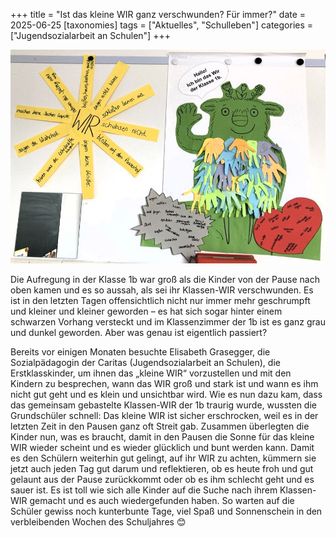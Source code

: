 +++
title = "Ist das kleine WIR ganz verschwunden? Für immer?"
date = 2025-06-25
[taxonomies]
tags = ["Aktuelles", "Schulleben"]
categories = ["Jugendsozialarbeit an Schulen"]
+++

![Bild](images/bild7.jpg)

Die Aufregung in der Klasse 1b war groß als die Kinder von der Pause nach oben kamen und es so aussah, als sei ihr Klassen-WIR verschwunden. Es ist in den letzten Tagen offensichtlich nicht nur immer mehr geschrumpft und kleiner und kleiner geworden – es hat sich sogar hinter einem schwarzen Vorhang versteckt und im Klassenzimmer der 1b ist es ganz grau und dunkel geworden. Aber was genau ist eigentlich passiert?

<!-- more -->

Bereits vor einigen Monaten besuchte Elisabeth Grasegger, die Sozialpädagogin der Caritas (Jugendsozialarbeit an Schulen), die Erstklasskinder, um ihnen das „kleine WIR“ vorzustellen und mit den Kindern zu besprechen, wann das WIR groß und stark ist und wann es ihm nicht gut geht und es klein und unsichtbar wird. Wie es nun dazu kam, dass das gemeinsam gebastelte Klassen-WIR der 1b traurig wurde, wussten die Grundschüler schnell: Das kleine WIR ist sicher erschrocken, weil es in der letzten Zeit in den Pausen ganz oft Streit gab. 
Zusammen überlegten die Kinder nun, was es braucht, damit in den Pausen die Sonne für das kleine WIR wieder scheint und es wieder glücklich und bunt werden kann. Damit es den Schülern weiterhin gut gelingt, auf ihr WIR zu achten, kümmern sie jetzt auch jeden Tag gut darum und reflektieren, ob es heute froh und gut gelaunt aus der Pause zurückkommt oder ob es ihm schlecht geht und es sauer ist. 
Es ist toll wie sich alle Kinder auf die Suche nach ihrem Klassen-WIR gemacht und es auch wiedergefunden haben. So warten auf die Schüler gewiss noch kunterbunte Tage, viel Spaß und Sonnenschein in den verbleibenden Wochen des Schuljahres 😊
